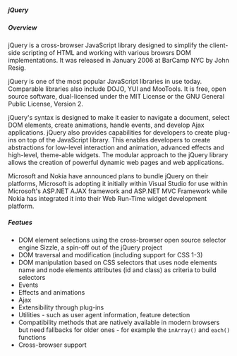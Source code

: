 ﻿##### jQuery

##### Overview
jQuery is a cross-browser JavaScript library designed to simplify the client-side scripting of HTML and working with various browsrs DOM implementations. 
It was released in January 2006 at BarCamp NYC by John Resig. 

jQuery is one of the most popular JavaScript libraries in use today. 
Comparable libraries also include DOJO, YUI and MooTools. 
It is free, open source software, dual-licensed under the MIT License or the GNU General Public License, Version 2. 

jQuery's syntax is designed to make it easier to navigate a document, select DOM elements, create animations, handle events, and develop Ajax applications. 
jQuery also provides capabilities for developers to create plug-ins on top of the JavaScript library. 
This enables developers to create abstractions for low-level interaction and animation, advanced effects and high-level, theme-able widgets.
The modular approach to the jQuery library allows the creation of powerful dynamic web pages and web applications.

Microsoft and Nokia have announced plans to bundle jQuery on their platforms, Microsoft is adopting it initially within Visual Studio for use within Microsoft's ASP.NET AJAX framework and ASP.NET MVC Framework while Nokia has integrated it into their Web Run-Time widget development platform.

##### Featues
* DOM element selections using the cross-browser open source selector engine Sizzle, a spin-off out of the jQuery project 
* DOM traversal and modification (including support for CSS 1-3)
* DOM manipulation based on CSS selectors that uses node elements name and node elements attributes (id and class) as criteria to build selectors
* Events
* Effects and animations
* Ajax
* Extensibility through plug-ins
* Utilities - such as user agent information, feature detection
* Compatibility methods that are natively available in modern browsers but need fallbacks for older ones - for example the `inArray()` and `each()` functions
* Cross-browser support